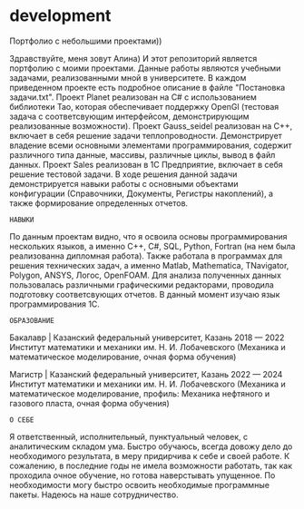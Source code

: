 # development
Портфолио с небольшими проектами))


Здравствуйте, меня зовут Алина) И этот репозиторий является портфолию с моими проектами. Данные работы являются учебными задачами, реализованными мной в университете. В каждом приведенном проекте есть подробное описание в файле "Постановка задачи.txt". Проект Planet реализован на С# с использованием библиотеки Tao, которая обеспечивает поддержку OpenGl (тестовая задача с соответсвующим интерфейсом, демонстрирующим реализованные возможности). Проект Gauss_seidel реализован на С++, включает в себя решение задачи теплопроводности. Демонстрирует владение всеми основными элементами программирования, содержит различного типа данные, массивы, различные циклы, вывод в файл данных. Проект Sales реализован в 1С Предприятие, включает в себя решение тестовой задачи. В ходе решения данной задачи демонстрируется навыки работы с основными объектами конфигурации (Справочники, Документы, Регистры накоплений), а также формирование определенных отчетов.


 	НАВЫКИ

По данным проектам видно, что я освоила основы программирования нескольких языков, а именно C++, C#, SQL, Python, Fortran (на нем была реализованна дипломная работа). Также работала в программах для решения технических задач, а именно Matlab, Mathematica, TNavigator, Polygon, ANSYS, Логос, OpenFOAM. Для анализа полученных данных пользовалась различными графическими редакторами, проводила подготовку соответсвующих отчетов. В данный момент изучаю язык программирования 1C.


 	ОБРАЗОВАНИЕ

Бакалавр | Казанский федеральный университет, Казань 2018 — 2022
Институт математики и механики им. Н. И. Лобачевского (Механика и математическое моделирование, очная форма обучения)

Магистр | Казанский федеральный университет, Казань 2022 — 2024
Институт математики и механики им. Н. И. Лобачевского (Механика и математическое моделирование, профиль: Механика нефтяного и газового пласта, очная форма обучения)


 	О СЕБЕ
Я ответственный, исполнительный, пунктуальный человек, с аналитическим складом ума. Быстро обучаюсь, всегда довожу дело до необходимого результата, в меру придирчива к себе и своей работе. К сожалению, в последние годы не имела возможности работать, так как проходила очное обучение, но готова наверстывать упущенное. По необходимости могу быстро освоить необходимые программные пакеты. Надеюсь на наше сотрудничество.



